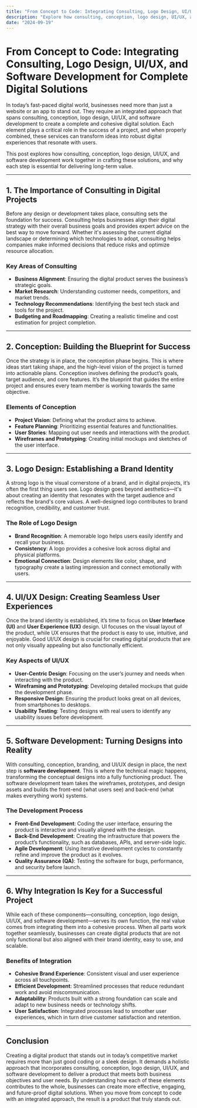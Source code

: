 ```yaml
---
title: "From Concept to Code: Integrating Consulting, Logo Design, UI/UX, and Software Development for Complete Digital Solutions"
description: "Explore how consulting, conception, logo design, UI/UX, and software development work together to create cohesive, future-proof digital solutions."
date: "2024-09-19"
---
```


# From Concept to Code: Integrating Consulting, Logo Design, UI/UX, and Software Development for Complete Digital Solutions

In today’s fast-paced digital world, businesses need more than just a website or an app to stand out. They require an integrated approach that spans consulting, conception, logo design, UI/UX, and software development to create a complete and cohesive digital solution. Each element plays a critical role in the success of a project, and when properly combined, these services can transform ideas into robust digital experiences that resonate with users.

This post explores how consulting, conception, logo design, UI/UX, and software development work together in crafting these solutions, and why each step is essential for delivering long-term value.

---

## 1. The Importance of Consulting in Digital Projects

Before any design or development takes place, consulting sets the foundation for success. Consulting helps businesses align their digital strategy with their overall business goals and provides expert advice on the best way to move forward. Whether it's assessing the current digital landscape or determining which technologies to adopt, consulting helps companies make informed decisions that reduce risks and optimize resource allocation.

### Key Areas of Consulting

- **Business Alignment**: Ensuring the digital product serves the business’s strategic goals.
- **Market Research**: Understanding customer needs, competitors, and market trends.
- **Technology Recommendations**: Identifying the best tech stack and tools for the project.
- **Budgeting and Roadmapping**: Creating a realistic timeline and cost estimation for project completion.

---

## 2. Conception: Building the Blueprint for Success

Once the strategy is in place, the conception phase begins. This is where ideas start taking shape, and the high-level vision of the project is turned into actionable plans. Conception involves defining the product’s goals, target audience, and core features. It’s the blueprint that guides the entire project and ensures every team member is working towards the same objective.

### Elements of Conception

- **Project Vision**: Defining what the product aims to achieve.
- **Feature Planning**: Prioritizing essential features and functionalities.
- **User Stories**: Mapping out user needs and interactions with the product.
- **Wireframes and Prototyping**: Creating initial mockups and sketches of the user interface.

---

## 3. Logo Design: Establishing a Brand Identity

A strong logo is the visual cornerstone of a brand, and in digital projects, it’s often the first thing users see. Logo design goes beyond aesthetics—it's about creating an identity that resonates with the target audience and reflects the brand's core values. A well-designed logo contributes to brand recognition, credibility, and customer trust.

### The Role of Logo Design

- **Brand Recognition**: A memorable logo helps users easily identify and recall your business.
- **Consistency**: A logo provides a cohesive look across digital and physical platforms.
- **Emotional Connection**: Design elements like color, shape, and typography create a lasting impression and connect emotionally with users.

---

## 4. UI/UX Design: Creating Seamless User Experiences

Once the brand identity is established, it’s time to focus on **User Interface (UI)** and **User Experience (UX)** design. UI focuses on the visual layout of the product, while UX ensures that the product is easy to use, intuitive, and enjoyable. Good UI/UX design is crucial for creating digital products that are not only visually appealing but also functionally efficient.

### Key Aspects of UI/UX

- **User-Centric Design**: Focusing on the user’s journey and needs when interacting with the product.
- **Wireframing and Prototyping**: Developing detailed mockups that guide the development phase.
- **Responsive Design**: Ensuring the product looks great on all devices, from smartphones to desktops.
- **Usability Testing**: Testing designs with real users to identify any usability issues before development.

---

## 5. Software Development: Turning Designs into Reality

With consulting, conception, branding, and UI/UX design in place, the next step is **software development**. This is where the technical magic happens, transforming the conceptual designs into a fully functioning product. The software development team takes the wireframes, prototypes, and design assets and builds the front-end (what users see) and back-end (what makes everything work) systems.

### The Development Process

- **Front-End Development**: Coding the user interface, ensuring the product is interactive and visually aligned with the design.
- **Back-End Development**: Creating the infrastructure that powers the product’s functionality, such as databases, APIs, and server-side logic.
- **Agile Development**: Using iterative development cycles to constantly refine and improve the product as it evolves.
- **Quality Assurance (QA)**: Testing the software for bugs, performance, and security before launch.

---

## 6. Why Integration Is Key for a Successful Project

While each of these components—consulting, conception, logo design, UI/UX, and software development—serves its own function, the real value comes from integrating them into a cohesive process. When all parts work together seamlessly, businesses can create digital products that are not only functional but also aligned with their brand identity, easy to use, and scalable.

### Benefits of Integration

- **Cohesive Brand Experience**: Consistent visual and user experience across all touchpoints.
- **Efficient Development**: Streamlined processes that reduce redundant work and avoid miscommunication.
- **Adaptability**: Products built with a strong foundation can scale and adapt to new business needs or technology shifts.
- **User Satisfaction**: Integrated processes lead to smoother user experiences, which in turn drive customer satisfaction and retention.

---

## Conclusion

Creating a digital product that stands out in today’s competitive market requires more than just good coding or a sleek design. It demands a holistic approach that incorporates consulting, conception, logo design, UI/UX, and software development to deliver a product that meets both business objectives and user needs. By understanding how each of these elements contributes to the whole, businesses can create more effective, engaging, and future-proof digital solutions. When you move from concept to code with an integrated approach, the result is a product that truly stands out.
